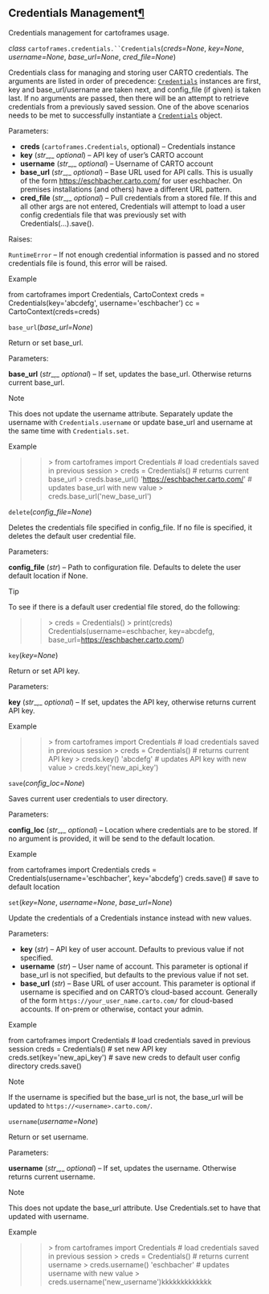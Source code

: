 
Credentials Management[¶](#credentials-management "Permalink to this headline")
-------------------------------------------------------------------------------

Credentials management for cartoframes usage.

_class_ `cartoframes.credentials.``Credentials`(_creds=None_, _key=None_, _username=None_, _base_url=None_, _cred_file=None_)

Credentials class for managing and storing user CARTO credentials. The arguments are listed in order of precedence: [`Credentials`](cartoframes.credentials.html#cartoframes.credentials.Credentials "cartoframes.credentials.Credentials") instances are first, key and base_url/username are taken next, and config_file (if given) is taken last. If no arguments are passed, then there will be an attempt to retrieve credentials from a previously saved session. One of the above scenarios needs to be met to successfully instantiate a [`Credentials`](cartoframes.credentials.html#cartoframes.credentials.Credentials "cartoframes.credentials.Credentials") object.



Parameters:

*   **creds** (`cartoframes.Credentials`, optional) – Credentials instance
*   **key** (_str__,_ _optional_) – API key of user’s CARTO account
*   **username** (_str__,_ _optional_) – Username of CARTO account
*   **base_url** (_str__,_ _optional_) – Base URL used for API calls. This is usually of the form https://eschbacher.carto.com/ for user eschbacher. On premises installations (and others) have a different URL pattern.
*   **cred_file** (_str__,_ _optional_) – Pull credentials from a stored file. If this and all other args are not entered, Credentials will attempt to load a user config credentials file that was previously set with Credentials(…).save().

Raises:

`RuntimeError` – If not enough credential information is passed and no stored credentials file is found, this error will be raised.

Example

from cartoframes import Credentials, CartoContext
creds = Credentials(key='abcdefg', username='eschbacher')
cc = CartoContext(creds=creds)

`base_url`(_base_url=None_)

Return or set base_url.



Parameters:

**base_url** (_str__,_ _optional_) – If set, updates the base_url. Otherwise returns current base_url.

Note

This does not update the username attribute. Separately update the username with `Credentials.username` or update base_url and username at the same time with `Credentials.set`.

Example

>>\> from cartoframes import Credentials
\# load credentials saved in previous session
>>\> creds = Credentials()
\# returns current base_url
>>\> creds.base_url()
'https://eschbacher.carto.com/'
\# updates base_url with new value
>>\> creds.base_url('new\_base\_url')

`delete`(_config_file=None_)

Deletes the credentials file specified in config_file. If no file is specified, it deletes the default user credential file.



Parameters:

**config_file** (_str_) – Path to configuration file. Defaults to delete the user default location if None.

Tip

To see if there is a default user credential file stored, do the following:

>>\> creds = Credentials()
>>\> print(creds)
Credentials(username=eschbacher, key=abcdefg,
 base_url=https://eschbacher.carto.com/)

`key`(_key=None_)

Return or set API key.



Parameters:

**key** (_str__,_ _optional_) – If set, updates the API key, otherwise returns current API key.

Example

>>\> from cartoframes import Credentials
\# load credentials saved in previous session
>>\> creds = Credentials()
\# returns current API key
>>\> creds.key()
'abcdefg'
\# updates API key with new value
>>\> creds.key('new\_api\_key')

`save`(_config_loc=None_)

Saves current user credentials to user directory.



Parameters:

**config_loc** (_str__,_ _optional_) – Location where credentials are to be stored. If no argument is provided, it will be send to the default location.

Example

from cartoframes import Credentials
creds = Credentials(username='eschbacher', key='abcdefg')
creds.save()  \# save to default location

`set`(_key=None_, _username=None_, _base_url=None_)

Update the credentials of a Credentials instance instead with new values.



Parameters:

*   **key** (_str_) – API key of user account. Defaults to previous value if not specified.
*   **username** (_str_) – User name of account. This parameter is optional if base_url is not specified, but defaults to the previous value if not set.
*   **base_url** (_str_) – Base URL of user account. This parameter is optional if username is specified and on CARTO’s cloud-based account. Generally of the form `https://your_user_name.carto.com/` for cloud-based accounts. If on-prem or otherwise, contact your admin.

Example

from cartoframes import Credentials
\# load credentials saved in previous session
creds = Credentials()
\# set new API key
creds.set(key='new\_api\_key')
\# save new creds to default user config directory
creds.save()

Note

If the username is specified but the base_url is not, the base_url will be updated to `https://<username>.carto.com/`.

`username`(_username=None_)

Return or set username.



Parameters:

**username** (_str__,_ _optional_) – If set, updates the username. Otherwise returns current username.

Note

This does not update the base_url attribute. Use Credentials.set to have that updated with username.

Example

>>\> from cartoframes import Credentials
\# load credentials saved in previous session
>>\> creds = Credentials()
\# returns current username
>>\> creds.username()
'eschbacher'
\# updates username with new value
>>\> creds.username('new_username')kkkkkkkkkkkkk
